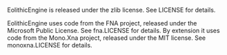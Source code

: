 EolithicEngine is released under the zlib license. See LICENSE for details.

EolithicEngine uses code from the FNA project, released under the Microsoft Public License. See fna.LICENSE for details. By extension it uses code from the Mono.Xna project, released under the MIT license. See monoxna.LICENSE for details.
